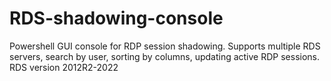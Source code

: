 # RDS-shadowing-console
Powershell GUI console for RDP session shadowing. Supports multiple RDS servers, search by user, sorting by columns, updating active RDP sessions.
RDS version 2012R2-2022
